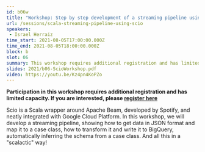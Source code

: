 ```yaml
---
id: b06w
title: "Workshop: Step by step development of a streaming pipeline using Scio (Scala)"
url: /sessions/scala-streaming-pipeline-using-scio
speakers:
 - Israel Herraiz
time_start: 2021-08-05T17:00:00.000Z
time_end: 2021-08-05T18:00:00.000Z
block: b
slot: 06
summary: This workshop requires additional registration and has limited capacity. See details.
slides: 2021/b06-ScioWorkshop.pdf
video: https://youtu.be/Kz4pn4KoPZo
---
```


**Participation in this workshop requires additional registration and has limited capacity. If you are interested, please [register here](https://us02web.zoom.us/webinar/register/WN_ZxzfedhETiy_PbG_lpF2ug)**

Scio is a Scala wrapper around Apache Beam, developed by Spotify, and neatly integrated with Google Cloud Platform. In this workshop, we will develop a streaming pipeline, showing how to get data in JSON format and map it to a case class, how to transform it and write it to BigQuery, automatically inferring the schema from a case class. And all this in a "scalactic" way!